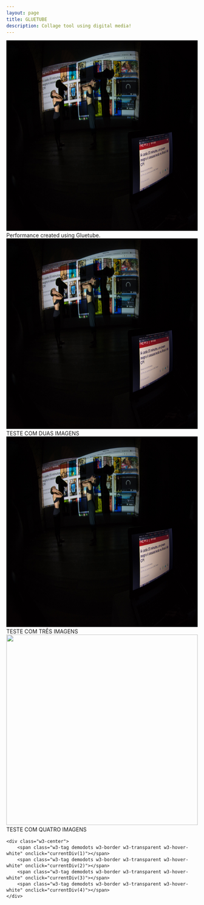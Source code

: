 ```yaml
---
layout: page
title: GLUETUBE
description: Collage tool using digital media!
---
```

<!-- Slideshow -->
<div class="w3-display-container mySlides">
    <img src="assets/images/TM2_6551.jpg" style="width:100%;height:500px">
    <div class="w3-display-topleft w3-container w3-padding-32">
        <span class="w3-white w3-padding-large w3-animate-bottom">Performance created using Gluetube.</span>
    </div>
</div>
<div class="w3-display-container mySlides">
    <img src="assets/images/TM2_6551.jpg" style="width:100%;height:500px">
    <div class="w3-display-topmiddle w3-container w3-padding-32">
        <span class="w3-white w3-padding-large w3-animate-bottom">TESTE COM DUAS IMAGENS</span>
    </div>
</div>
<div class="w3-display-container mySlides">
    <img src="assets/images/TM2_6551.jpg" style="width:100%;height:500px">
    <div class="w3-display-topright w3-container w3-padding-32">
        <span class="w3-white w3-padding-large w3-animate-bottom">TESTE COM TRÊS IMAGENS</span>
    </div>
</div>
<div class="w3-display-container mySlides">
    <img src="/webart/gluetube/assets/images/TM2_6551.jpg" style="width:100%;height:500px">
    <div class="w3-display-topmiddle w3-container w3-padding-32">
        <span class="w3-white w3-padding-large w3-animate-bottom">TESTE COM QUATRO IMAGENS</span>
    </div>
</div>

<!-- Slideshow next/previous buttons -->
<div class="w3-container w3-dark-grey w3-padding w3-xlarge">
    <div class="w3-left" onclick="plusDivs(-1)"><i class="fa fa-arrow-circle-left w3-hover-text-teal"></i></div>
    <div class="w3-right" onclick="plusDivs(1)"><i class="fa fa-arrow-circle-right w3-hover-text-teal"></i></div>

    <div class="w3-center">
        <span class="w3-tag demodots w3-border w3-transparent w3-hover-white" onclick="currentDiv(1)"></span>
        <span class="w3-tag demodots w3-border w3-transparent w3-hover-white" onclick="currentDiv(2)"></span>
        <span class="w3-tag demodots w3-border w3-transparent w3-hover-white" onclick="currentDiv(3)"></span>
        <span class="w3-tag demodots w3-border w3-transparent w3-hover-white" onclick="currentDiv(4)"></span>
    </div>
</div>

<script>showDivs(1);</script>
